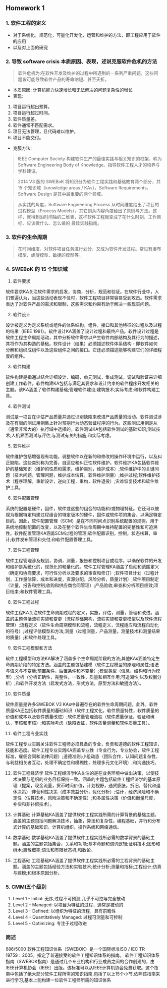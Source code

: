 ## Homework 1
### 1. 软件工程的定义
- 对于系统化，规范化，可量化开发化，运营和维护的方法，即工程应用于软件的应用
- 以及对上面的研究

### 2. 导致 software crisis 本质原因、表现，述说克服软件危机的方法

>软件危机为:在软件开发及维护的过程中所遇到的一系列严重问题，这些问题皆可能导致软件产品的寿命缩短、甚至夭折。

- 本质原因: 计算机能力快速增长和无法解决的问题复杂性的增长
- 表现:
1. 项目运行超出预算。
2. 项目运行超过时间。
3. 软件质量差。
4. 软件通常不匹配需求。
5. 项目无法管理，且代码难以维护。
6. 项目不能交付。

- 克服方法: 
> IEEE Computer Society 构建软件生产的最佳实践与相关知识的框架，称为 Software Engineering Body of Knowledge。指导软件工程人才的培养与学科建设。

> 2014 V3 版的 SWEBoK 将知识分为软件工程实践和基础教育两个部分，共 15 个知识域（knowledge areas / KAs）。Software Requirements，Software Design 是其中最重要的两个领域。

> 从实践的角度，Software Engineering Process 从时间维度给出了项目的过程模型（Process Models），其它则从内容角度给出了原则与方法。这样，就得到沿时间轴的二维表，这样软件工程就变成了在什么时刻、工作目标、应该做什么、怎么做的 最佳实践指南。

### 3. 软件的生命周期
> 在时间维度，对软件项目任务进行划分，又成为软件开发过程。常见有瀑布模型、螺旋模型、敏捷的模型等。

### 4. SWEBoK 的 15 个知识域

1. 软件要求

软件要求KA关注软件需求的启发，协商，分析，规范和验证。在软件行业中，人们普遍认为，当这些活动表现不佳时，软件工程项目非常容易受到攻击。软件需求表达了对软件产品的需求和限制，这些需求和约束有助于解决一些现实问题。

2. 软件设计

设计被定义为定义系统或组件的体系结构，组件，接口和其他特征的过程以及过程的结果（IEEE 1991）。软件设计KA涵盖了设计过程和最终产品。软件设计过程是软件工程生命周期活动，其中分析软件需求以产生软件内部结构及其行为的描述，其将作为其构造的基础。软件设计（结果）必须描述软件体系结构 - 即软件如何分解和组织成组件以及这些组件之间的接口。它还必须描述能够构建它们的详细程度的组件。

3. 软件构建

软件构建是指通过结合详细设计，编码，单元测试，集成测试，调试和验证来详细创建工作软件。软件构建KA包括与满足其要求和设计约束的软件程序开发相关的主题。该KA涵盖了软件构建基础;管理软件建设;建筑技术;实际考虑;和软件构建工具。

4. 软件测试

测试是一项旨在评估产品质量并通过识别缺陷来改进产品质量的活动。软件测试涉及在有限的测试用例集上针对预期行为动态验证程序的行为。这些测试用例是从（通常非常大的）执行域中选择的。软件测试KA包括软件测试的基础知识;测试技术;人机界面测试与评估;与测试有关的措施;和实际考虑。

5. 软件维护

软件维护包括增强现有功能，调整软件以在新的和修改的操作环境中运行，以及纠正缺陷。这些类别称为完善，自适应和纠正性软件维护。软件维护KA包括软件维护的基础知识（维护的性质和需求，维护类别，维护成本）;软件维护中的关键问题（技术问题，管理问题，维护成本估算，软件维护测量）;维护过程;软件维护技术（程序理解，重新设计，逆向工程，重构，软件退役）;灾难恢复技术和软件维护工具。

6. 软件配置管理

系统的配置是硬件，固件，软件或这些的组合的功能和/或物理特征。它还可以被视为根据特定构建过程组合的特定版本的硬件，固件或软件项的集合，以满足特定目的。因此，软件配置管理（SCM）是在不同时间点识别系统配置的规则，用于系统地控制配置的改变，以及在整个软件生命周期中维持配置的完整性和可追溯性。软件配置管理KA涵盖SCM过程的管理;软件配置识别，控制，状态核算，审计;软件发布管理和交付;和软件配置管理工具。

7. 软件工程管理

软件工程管理涉及规划，协调，测量，报告和控制项目或程序，以确保软件的开发和维护是系统化的，规范化的和量化的。软件工程管理KA涵盖了启动和范围定义（确定和协商要求，可行性分析以及要求的审查和修订）;软件项目计划（过程计划，工作量估算，成本和进度，资源分配，风险分析，质量计划）;软件项目制定（计量，报告和控制;收购和供应商合同管理）;产品验收;审查和分析项目绩效;项目结束;和软件管理工具。

8. 软件工程过程

软件工程KA关注软件生命周期过程的定义，实施，评估，测量，管理和改进。涵盖的主题包括流程实施和变更（流程基础架构，流程实施和变更模型以及软件流程管理）;流程定义（软件生命周期模型和流程，流程定义，流程适应和流程自动化的符号）;过程评估模型和方法;测量（过程测量，产品测量，测量技术和测量结果的质量）;和软件处理工具。

9. 软件工程模型和方法

软件工程模型和方法KA解决了涵盖多个生命周期阶段的方法;其他KAs涵盖特定生命周期阶段的特定方法。涵盖的主题包括建模（软件工程模型的原理和属性;语法与语义与不变量;前置条件，后置条件和不变量）;模型类型（信息，结构和行为模型）;分析（分析正确性，完整性，一致性，质量和相互作用;可追溯性;以及权衡分析）;和软件开发方法（启发式方法，形式方法，原型方法和敏捷方法）。

10. 软件质量

软件质量是许多SWEBOK V3 KAs中普遍存在的软件生命周期问题。此外，软件质量KA还包括软件质量的基础知识（软件工程文化，软件质量特性，软件质量的价值和成本以及软件质量改进）;软件质量管理流程（软件质量保证，验证和确认，审核和审核）;和实际考虑（缺陷表征，软件质量测量和软件质量工具）。

11. 软件工程专业实践

软件工程专业实践关注软件工程师必须具备的专业，负责和道德的软件工程知识，技能和态度。软件工程专业实践KA涵盖专业性（专业行为，专业协会，软件工程标准，雇佣合同和法律问题）;道德准则;小组动态（团队合作，认知问题复杂性，与利益相关者互动，处理不确定性和模糊性，处理多元文化环境）;和沟通技巧。

12. 软件工程经济学
软件工程经济学KA关注的是在业务环境中做出决策，以使技术决策与组织的业务目标保持一致。涵盖的主题包括软件工程经济学的基本原理（提案，现金流量，货币时间价值，计划视野，通货膨胀，折旧，替代和退休决策）;非营利性决策（成本效益分析，优化分析）;估计，经济风险和不确定性（估算技术，风险决策和不确定性）;和多属性决策（价值和衡量尺度，补偿和非补偿技术）。

13. 计算基础
计算基础KA涵盖了提供软件工程实践所需的计算背景的基础主题。涵盖的主题包括问题解决技术，抽象，算法和复杂性，编程基础，并行和分布式计算的基础知识，计算机组织，操作系统和网络通信。

14. 数学基础
数学基础KA涵盖了提供软件工程实践所必需的数学背景的基础主题。涵盖的主题包括集合，关系和功能;基本命题和谓词逻辑;证明技术;图形和树木;离散概率;语法和有限状态机;和数论。

15. 工程基础
工程基础KA涵盖了提供软件工程实践所必需的工程背景的基础主题。涵盖的主题包括经验方法和实验技术;统计分析;测量和指标;工程设计;仿真与建模;和根本原因分析。

### 5. CMMI五个级别
1. Level 1 - Initial: 无序,过程不可预测,几乎不可控与完全被动
2. Level 2 - Managed: 以项目为特征的过程，通常是被动的
3. Level 3 - Defined: 以组织为特征的流程，具有前瞻性
4. Level 4 - Quantitatively Managed: 过程可测量和可控制
5. Level 5 - Optimizing: 专注于过程改进

### 简述

686/5000
软件工程知识体系（SWEBOK）是一个国际标准ISO / IEC TR 19759：2005，指定了普遍接受的软件工程知识体系的指南。
软件工程知识体系指南（SWEBOK指南）是通过几个专业机构和行业成员之间的合作创建的，由IEEE计算机协会（IEEE）出版。该标准可以从IEEE计算机协会免费获取。这个指南中包括了绝大部分软件工程所需的知识指南,包括了以上15个小节,依照该指南来进行学习,基本上能构建一位软件工程师所需的知识体系